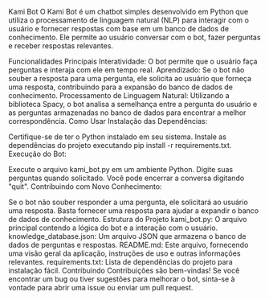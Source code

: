 Kami Bot
O Kami Bot é um chatbot simples desenvolvido em Python que utiliza o processamento de linguagem natural (NLP) para interagir com o usuário e fornecer respostas com base em um banco de dados de conhecimento. Ele permite ao usuário conversar com o bot, fazer perguntas e receber respostas relevantes.

Funcionalidades Principais
Interatividade: O bot permite que o usuário faça perguntas e interaja com ele em tempo real.
Aprendizado: Se o bot não souber a resposta para uma pergunta, ele solicita ao usuário que forneça uma resposta, contribuindo para a expansão do banco de dados de conhecimento.
Processamento de Linguagem Natural: Utilizando a biblioteca Spacy, o bot analisa a semelhança entre a pergunta do usuário e as perguntas armazenadas no banco de dados para encontrar a melhor correspondência.
Como Usar
Instalação das Dependências:

Certifique-se de ter o Python instalado em seu sistema.
Instale as dependências do projeto executando pip install -r requirements.txt.
Execução do Bot:

Execute o arquivo kami_bot.py em um ambiente Python.
Digite suas perguntas quando solicitado. Você pode encerrar a conversa digitando "quit".
Contribuindo com Novo Conhecimento:

Se o bot não souber responder a uma pergunta, ele solicitará ao usuário uma resposta. Basta fornecer uma resposta para ajudar a expandir o banco de dados de conhecimento.
Estrutura do Projeto
kami_bot.py: O arquivo principal contendo a lógica do bot e a interação com o usuário.
knowledge_database.json: Um arquivo JSON que armazena o banco de dados de perguntas e respostas.
README.md: Este arquivo, fornecendo uma visão geral da aplicação, instruções de uso e outras informações relevantes.
requirements.txt: Lista de dependências do projeto para instalação fácil.
Contribuindo
Contribuições são bem-vindas! Se você encontrar um bug ou tiver sugestões para melhorar o bot, sinta-se à vontade para abrir uma issue ou enviar um pull request.

